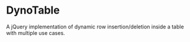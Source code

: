 # DynoTable
A jQuery implementation of dynamic row insertion/deletion inside a table with multiple use cases.
